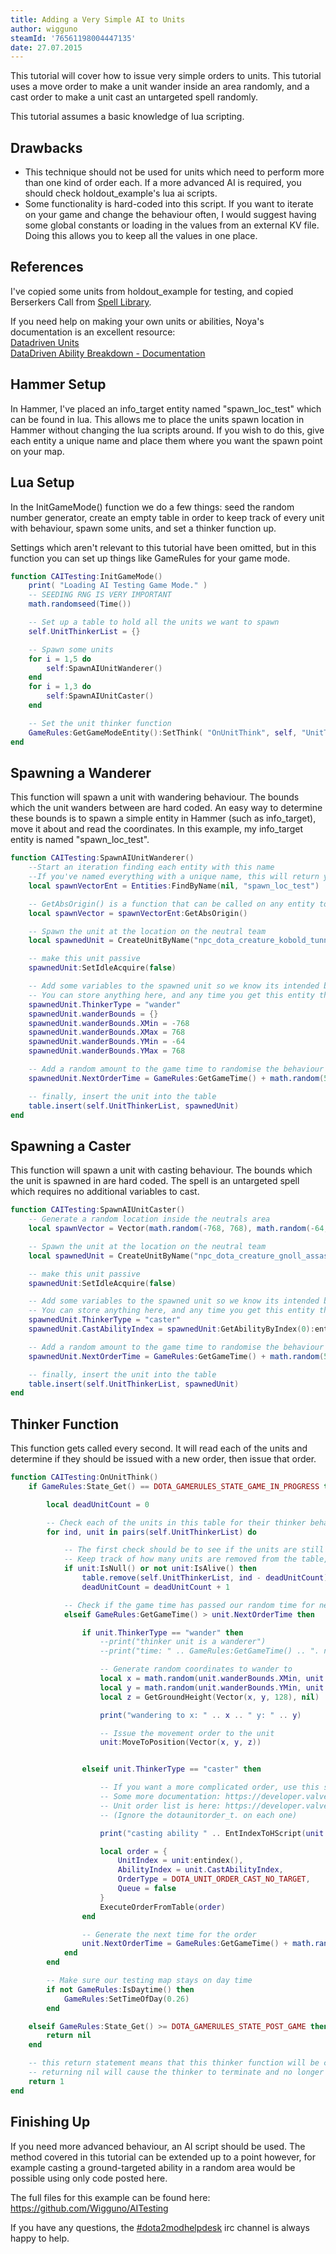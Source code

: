 ```yaml
---
title: Adding a Very Simple AI to Units
author: wigguno
steamId: '76561198004447135'
date: 27.07.2015
---
```


This tutorial will cover how to issue very simple orders to units. This tutorial uses a move order to make a unit wander inside an area randomly, and a cast order to make a unit cast an untargeted spell randomly.

This tutorial assumes a basic knowledge of lua scripting.

## Drawbacks
 - This technique should not be used for units which need to perform more than one kind of order each. If a more advanced AI is required, you should check holdout_example's lua ai scripts.  
 - Some functionality is hard-coded into this script. If you want to iterate on your game and change the behaviour often, I would suggest having some global constants or loading in the values from an external KV file. Doing this allows you to keep all the values in one place.

## References
I've copied some units from holdout_example for testing, and copied Berserkers Call from [Spell Library](https://github.com/Pizzalol/SpellLibrary). 

If you need help on making your own units or abilities, Noya's documentation is an excellent resource:  
[Datadriven Units](/articles/datadriven-units)  
[DataDriven Ability Breakdown - Documentation](/articles/datadriven-ability-breakdown-documentation)

## Hammer Setup
In Hammer, I've placed an info_target entity named "spawn_loc_test" which can be found in lua. This allows me to place the units spawn location in Hammer without changing the lua scripts around. If you wish to do this, give each entity a unique name and place them where you want the spawn point on your map.

## Lua Setup
In the InitGameMode() function we do a few things: seed the random number generator, create an empty table in order to keep track of every unit with behaviour, spawn some units, and set a thinker function up. 

Settings which aren't relevant to this tutorial have been omitted, but in this function you can set up things like GameRules for your game mode. 

~~~lua
function CAITesting:InitGameMode()
	print( "Loading AI Testing Game Mode." )
	-- SEEDING RNG IS VERY IMPORTANT
	math.randomseed(Time())

	-- Set up a table to hold all the units we want to spawn
	self.UnitThinkerList = {}

	-- Spawn some units
	for i = 1,5 do
		self:SpawnAIUnitWanderer()
	end
	for i = 1,3 do
		self:SpawnAIUnitCaster()
	end

	-- Set the unit thinker function
	GameRules:GetGameModeEntity():SetThink( "OnUnitThink", self, "UnitThink", 1 )
end
~~~

## Spawning a Wanderer
This function will spawn a unit with wandering behaviour. The bounds which the unit wanders between are hard coded. An easy way to determine these bounds is to spawn a simple entity in Hammer (such as info_target), move it about and read the coordinates. In this example, my info_target entity is named "spawn_loc_test".

~~~lua
function CAITesting:SpawnAIUnitWanderer()
	--Start an iteration finding each entity with this name
	--If you've named everything with a unique name, this will return your entity on the first go
	local spawnVectorEnt = Entities:FindByName(nil, "spawn_loc_test")

	-- GetAbsOrigin() is a function that can be called on any entity to get its location
	local spawnVector = spawnVectorEnt:GetAbsOrigin()

	-- Spawn the unit at the location on the neutral team
	local spawnedUnit = CreateUnitByName("npc_dota_creature_kobold_tunneler", spawnVector, true, nil, nil, DOTA_TEAM_NEUTRALS)

	-- make this unit passive
	spawnedUnit:SetIdleAcquire(false)

	-- Add some variables to the spawned unit so we know its intended behaviour
	-- You can store anything here, and any time you get this entity the information will be intact
	spawnedUnit.ThinkerType = "wander"
	spawnedUnit.wanderBounds = {}
	spawnedUnit.wanderBounds.XMin = -768
	spawnedUnit.wanderBounds.XMax = 768
	spawnedUnit.wanderBounds.YMin = -64
	spawnedUnit.wanderBounds.YMax = 768

	-- Add a random amount to the game time to randomise the behaviour a bit
	spawnedUnit.NextOrderTime = GameRules:GetGameTime() + math.random(5, 10) 

	-- finally, insert the unit into the table
	table.insert(self.UnitThinkerList, spawnedUnit)
end
~~~

## Spawning a Caster
This function will spawn a unit with casting behaviour. The bounds which the unit is spawned in are hard coded. The spell is an untargeted spell which requires no additional variables to cast.

~~~lua
function CAITesting:SpawnAIUnitCaster()
	-- Generate a random location inside the neutrals area
	local spawnVector = Vector(math.random(-768, 768), math.random(-64, 768), 128)

	-- Spawn the unit at the location on the neutral team
	local spawnedUnit = CreateUnitByName("npc_dota_creature_gnoll_assassin", spawnVector, true, nil, nil, DOTA_TEAM_NEUTRALS)

	-- make this unit passive
	spawnedUnit:SetIdleAcquire(false)

	-- Add some variables to the spawned unit so we know its intended behaviour
	-- You can store anything here, and any time you get this entity the information will be intact
	spawnedUnit.ThinkerType = "caster"
	spawnedUnit.CastAbilityIndex = spawnedUnit:GetAbilityByIndex(0):entindex()

	-- Add a random amount to the game time to randomise the behaviour a bit
	spawnedUnit.NextOrderTime = GameRules:GetGameTime() + math.random(5, 10) 

	-- finally, insert the unit into the table
	table.insert(self.UnitThinkerList, spawnedUnit)
end
~~~

## Thinker Function
This function gets called every second. It will read each of the units and determine if they should be issued with a new order, then issue that order.

~~~lua
function CAITesting:OnUnitThink()
	if GameRules:State_Get() == DOTA_GAMERULES_STATE_GAME_IN_PROGRESS then

		local deadUnitCount = 0

		-- Check each of the units in this table for their thinker behaviour
		for ind, unit in pairs(self.UnitThinkerList) do

			-- The first check should be to see if the units are still alive or not.
			-- Keep track of how many units are removed from the table, as the indices will change by that amount
			if unit:IsNull() or not unit:IsAlive() then
				table.remove(self.UnitThinkerList, ind - deadUnitCount)
				deadUnitCount = deadUnitCount + 1

			-- Check if the game time has passed our random time for next order
			elseif GameRules:GetGameTime() > unit.NextOrderTime then

				if unit.ThinkerType == "wander" then
					--print("thinker unit is a wanderer")
					--print("time: " .. GameRules:GetGameTime() .. ". next wander: " .. unit.NextWanderTime)

					-- Generate random coordinates to wander to
					local x = math.random(unit.wanderBounds.XMin, unit.wanderBounds.XMax)
					local y = math.random(unit.wanderBounds.YMin, unit.wanderBounds.YMax)
					local z = GetGroundHeight(Vector(x, y, 128), nil)

					print("wandering to x: " .. x .. " y: " .. y)

					-- Issue the movement order to the unit
					unit:MoveToPosition(Vector(x, y, z))


				elseif unit.ThinkerType == "caster" then

					-- If you want a more complicated order, use this syntax
					-- Some more documentation: https://developer.valvesoftware.com/wiki/Dota_2_Workshop_Tools/Scripting/API/Global.ExecuteOrderFromTable
					-- Unit order list is here: https://developer.valvesoftware.com/wiki/Dota_2_Workshop_Tools/Panorama/Javascript/API#dotaunitorder_t
					-- (Ignore the dotaunitorder_t. on each one)

					print("casting ability " .. EntIndexToHScript(unit.CastAbilityIndex):GetName())

					local order = {
						UnitIndex = unit:entindex(),
						AbilityIndex = unit.CastAbilityIndex,
						OrderType = DOTA_UNIT_ORDER_CAST_NO_TARGET,
						Queue = false
					}
					ExecuteOrderFromTable(order)
				end

				-- Generate the next time for the order
				unit.NextOrderTime = GameRules:GetGameTime() + math.random(5, 10)
			end
		end

		-- Make sure our testing map stays on day time		
		if not GameRules:IsDaytime() then
			GameRules:SetTimeOfDay(0.26)
		end

	elseif GameRules:State_Get() >= DOTA_GAMERULES_STATE_POST_GAME then
		return nil
	end

	-- this return statement means that this thinker function will be called again in 1 second
	-- returning nil will cause the thinker to terminate and no longer be called
	return 1
end
~~~

## Finishing Up
If you need more advanced behaviour, an AI script should be used. The method covered in this tutorial can be extended up to a point however, for example casting a ground-targeted ability in a random area would be possible using only code posted here.

The full files for this example can be found here:
https://github.com/Wigguno/AITesting

If you have any questions, the [#dota2modhelpdesk](https://moddota.com/forums/chat) irc channel is always happy to help.
